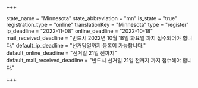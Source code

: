 +++

state_name = "Minnesota"
state_abbreviation = "mn"
is_state = "true"
registration_type = "online"
translationKey = "Minnesota"
type = "register"
ip_deadline = "2022-11-08"
online_deadline = "2022-10-18"
mail_received_deadline = "반드시 2022년 10월 18일 화요일 까지 접수되어야 합니다."
default_ip_deadline = "선거당일까지 등록이 가능합니다."
default_online_deadline = "선거일 21일 전까지"
default_mail_received_deadline = "반드시 선거일 21일 전까지 까지 접수해야 합니다."

+++